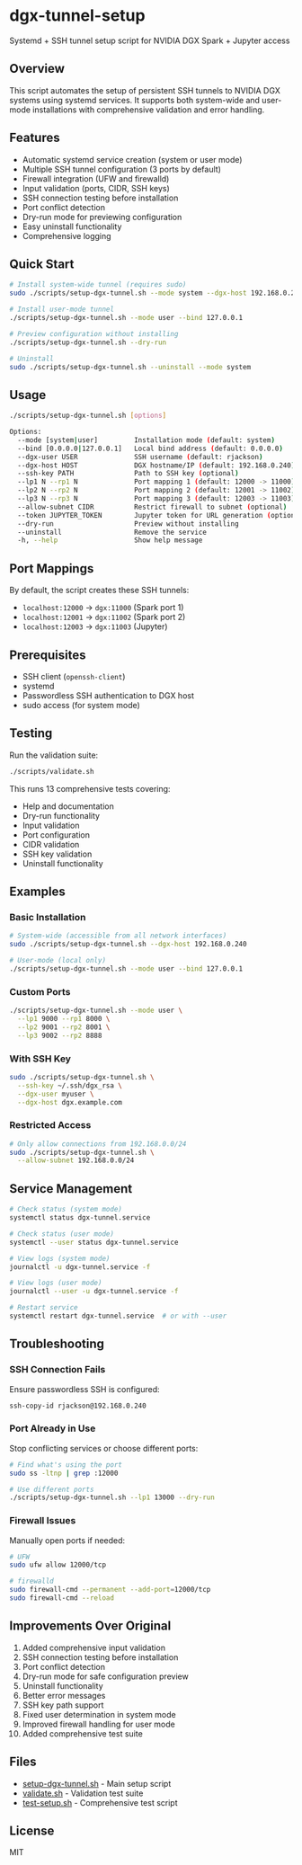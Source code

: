 # dgx-tunnel-setup

Systemd + SSH tunnel setup script for NVIDIA DGX Spark + Jupyter access

## Overview

This script automates the setup of persistent SSH tunnels to NVIDIA DGX systems using systemd services. It supports both system-wide and user-mode installations with comprehensive validation and error handling.

## Features

- Automatic systemd service creation (system or user mode)
- Multiple SSH tunnel configuration (3 ports by default)
- Firewall integration (UFW and firewalld)
- Input validation (ports, CIDR, SSH keys)
- SSH connection testing before installation
- Port conflict detection
- Dry-run mode for previewing configuration
- Easy uninstall functionality
- Comprehensive logging

## Quick Start

```bash
# Install system-wide tunnel (requires sudo)
sudo ./scripts/setup-dgx-tunnel.sh --mode system --dgx-host 192.168.0.240

# Install user-mode tunnel
./scripts/setup-dgx-tunnel.sh --mode user --bind 127.0.0.1

# Preview configuration without installing
./scripts/setup-dgx-tunnel.sh --dry-run

# Uninstall
sudo ./scripts/setup-dgx-tunnel.sh --uninstall --mode system
```

## Usage

```bash
./scripts/setup-dgx-tunnel.sh [options]

Options:
  --mode [system|user]         Installation mode (default: system)
  --bind [0.0.0.0|127.0.0.1]   Local bind address (default: 0.0.0.0)
  --dgx-user USER              SSH username (default: rjackson)
  --dgx-host HOST              DGX hostname/IP (default: 192.168.0.240)
  --ssh-key PATH               Path to SSH key (optional)
  --lp1 N --rp1 N              Port mapping 1 (default: 12000 -> 11000)
  --lp2 N --rp2 N              Port mapping 2 (default: 12001 -> 11002)
  --lp3 N --rp3 N              Port mapping 3 (default: 12003 -> 11003)
  --allow-subnet CIDR          Restrict firewall to subnet (optional)
  --token JUPYTER_TOKEN        Jupyter token for URL generation (optional)
  --dry-run                    Preview without installing
  --uninstall                  Remove the service
  -h, --help                   Show help message
```

## Port Mappings

By default, the script creates these SSH tunnels:

- `localhost:12000` -> `dgx:11000` (Spark port 1)
- `localhost:12001` -> `dgx:11002` (Spark port 2)
- `localhost:12003` -> `dgx:11003` (Jupyter)

## Prerequisites

- SSH client (`openssh-client`)
- systemd
- Passwordless SSH authentication to DGX host
- sudo access (for system mode)

## Testing

Run the validation suite:

```bash
./scripts/validate.sh
```

This runs 13 comprehensive tests covering:
- Help and documentation
- Dry-run functionality
- Input validation
- Port configuration
- CIDR validation
- SSH key validation
- Uninstall functionality

## Examples

### Basic Installation

```bash
# System-wide (accessible from all network interfaces)
sudo ./scripts/setup-dgx-tunnel.sh --dgx-host 192.168.0.240

# User-mode (local only)
./scripts/setup-dgx-tunnel.sh --mode user --bind 127.0.0.1
```

### Custom Ports

```bash
./scripts/setup-dgx-tunnel.sh --mode user \
  --lp1 9000 --rp1 8000 \
  --lp2 9001 --rp2 8001 \
  --lp3 9002 --rp2 8888
```

### With SSH Key

```bash
sudo ./scripts/setup-dgx-tunnel.sh \
  --ssh-key ~/.ssh/dgx_rsa \
  --dgx-user myuser \
  --dgx-host dgx.example.com
```

### Restricted Access

```bash
# Only allow connections from 192.168.0.0/24
sudo ./scripts/setup-dgx-tunnel.sh \
  --allow-subnet 192.168.0.0/24
```

## Service Management

```bash
# Check status (system mode)
systemctl status dgx-tunnel.service

# Check status (user mode)
systemctl --user status dgx-tunnel.service

# View logs (system mode)
journalctl -u dgx-tunnel.service -f

# View logs (user mode)
journalctl --user -u dgx-tunnel.service -f

# Restart service
systemctl restart dgx-tunnel.service  # or with --user
```

## Troubleshooting

### SSH Connection Fails

Ensure passwordless SSH is configured:
```bash
ssh-copy-id rjackson@192.168.0.240
```

### Port Already in Use

Stop conflicting services or choose different ports:
```bash
# Find what's using the port
sudo ss -ltnp | grep :12000

# Use different ports
./scripts/setup-dgx-tunnel.sh --lp1 13000 --dry-run
```

### Firewall Issues

Manually open ports if needed:
```bash
# UFW
sudo ufw allow 12000/tcp

# firewalld
sudo firewall-cmd --permanent --add-port=12000/tcp
sudo firewall-cmd --reload
```

## Improvements Over Original

1. Added comprehensive input validation
2. SSH connection testing before installation
3. Port conflict detection
4. Dry-run mode for safe configuration preview
5. Uninstall functionality
6. Better error messages
7. SSH key path support
8. Fixed user determination in system mode
9. Improved firewall handling for user mode
10. Added comprehensive test suite

## Files

- [setup-dgx-tunnel.sh](scripts/setup-dgx-tunnel.sh) - Main setup script
- [validate.sh](scripts/validate.sh) - Validation test suite
- [test-setup.sh](scripts/test-setup.sh) - Comprehensive test script

## License

MIT
